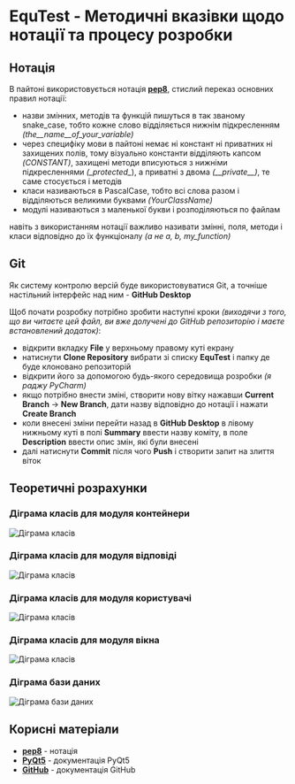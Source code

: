 # EquTest - Методичні вказівки щодо нотації та процесу розробки

## Нотація

В пайтоні використовується нотація [**pep8**](https://peps.python.org/pep-0008/), стислий переказ основних правил нотації:
- назви змінних, методів та функцій пишуться в так званому snake_case, тобто кожне слово відділяється нижнім підкресленням *(the__name__of_your_variable)*
- через специфіку мови в пайтоні немає ні констант ні приватних ні захищених полів, 
тому візуально константи відділяють капсом *(CONSTANT)*, захищені методи вписуються з нижніми підкресленнями *(\_protected\_*),
а приватні з двома *(\_\_private\_\_)*, те саме стосується і методів
- класи називаються в PascalCase, тобто всі слова разом і відділяються великими буквами *(YourClassName)*
- модулі називаються з маленької букви і розподіляються по файлам

навіть з використанням нотації важливо називати змінні, поля, методи і класи відповідно до їх функціоналу *(а не a, b, my_function)*

## Git

Як систему контролю версій буде використовуватися Git, а точніше настільний інтерфейс над ним - **GitHub Desktop**

Щоб почати розробку потрібно зробити наступні кроки *(виходячи з того, що ви читаєте цей файл, ви вже долучені до GitHub репозиторію і маєте встановлений додаток)*:
- відкрити вкладку **File** у верхньому правому куті екрану
- натиснути **Clone Repository** вибрати зі списку **EquTest** і папку де буде клоновано репозиторій
- відкрити його за допомогою будь-якого середовища розробки *(я раджу PyCharm)*
- якщо потрібно внести зміні, створити нову вітку нажавши **Current Branch** -> **New Branch**, дати назву відповідно до
нотації і нажати **Create Branch**
- коли внесені зміни перейти назад в **GitHub Desktop** в лівому нижньому куті в полі **Summary** ввести назву коміту,
в поле **Description** ввести опис змін, які були внесені
- далі натиснути **Commit** після чого **Push** і створити запит на злиття віток

## Теоретичні розрахунки

### Діграма класів для модуля контейнери
![Діграма класів](ReadmeImages/containers.png)
### Діграма класів для модуля відповіді
![Діграма класів](ReadmeImages/answers.png)
### Діграма класів для модуля користувачі
![Діграма класів](ReadmeImages/users.png)
### Діграма класів для модуля вікна
![Діграма класів](ReadmeImages/window.png)

### Діграма бази даних
![Діграма бази даних](ReadmeImages/database_diagram.png "Рис 2. Діграма бази даних")

## Корисні матеріали

- [**pep8**](https://peps.python.org/pep-0008/) - нотація
- [**PyQt5**](https://doc.qt.io/qtforpython-6/) - документація PyQt5
- [**GitHub**](https://docs.github.com/en/get-started/quickstart/hello-world) - документація GitHub
